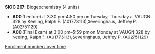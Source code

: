 **SIOC 267**: Biogeochemistry (4 units)

- **A00** (Lecture) at 3:30 pm–4:50 pm on Tuesday, Thursday at VAUGN 328 by Keeling, Ralph F. (A01773113),Severinghaus, Jeffrey P. (A02751129)
- **A00** (Final Exam) at 3:00 pm–5:59 pm on Monday at VAUGN 328 by Keeling, Ralph F. (A01773113),Severinghaus, Jeffrey P. (A02751129)

[Enrollment numbers over time](./SIOC267.tsv)
